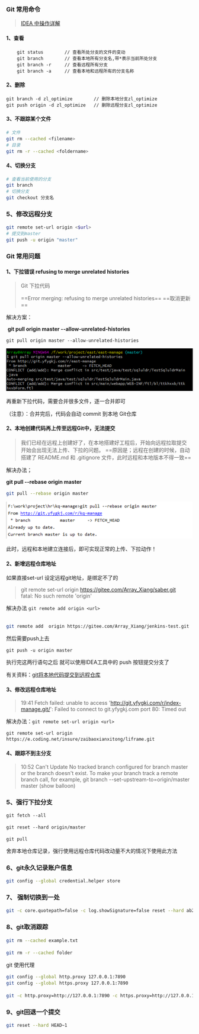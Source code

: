 ### Git 常用命令

> [IDEA 中操作详解](https://www.yuque.com/geren-t8lyq/ncgl94/wff74bltu8i9rxko)



#### 1、查看

```
    git status        // 查看所处分支的文件的变动
    git branch        // 查看本地所有分支名,带*表示当前所处分支
    git branch -r     // 查看远程所有分支
    git branch -a     // 查看本地和远程所有的分支名称
```

#### 2、删除

```
git branch -d zl_optimize        // 删除本地分支zl_optimize   
git push origin -d zl_optimize   // 删除远程分支zl_optimize 
```

#### 3、不跟踪某个文件

```sh
# 文件
git rm --cached <filename>
# 目录
git rm -r --cached <foldername>
```

#### 4、切换分支

```sh
# 查看当前使用的分支
git branch
# 切换分支
git checkout 分支名
```

### 5、修改远程分支

```sh
git remote set-url origin <$url>
# 提交到master
git push -u origin "master"
```







### Git 常用问题



#### 1、下拉错误  refusing to merge unrelated histories

> Git 下拉代码
>
> ==Error merging: refusing to merge unrelated histories==
> ==取消更新==

解决方案：

​	**git pull origin master --allow-unrelated-histories**

```
git pull origin master --allow-unrelated-histories
```



![image-20210109121503916](images/image-20210109121503916.png)

再重新下拉代码，需要合并很多文件，逐一合并即可

（注意）：合并完后，代码会自动 commit 到本地 Git仓库





#### 2、本地创建代码再上传至远程Git中，无法提交

>我们已经在远程上创建好了，在本地搭建好工程后，开始向远程拉取提交
>开始会出现无法上传、下拉的问题。
>==原因是；远程在创建的时候，自动搭建了 README.md  和  .gitignore 文件，此时远程和本地版本不得一致==

解决办法；

**git pull --rebase origin master**

```sh
git pull --rebase origin master
```

![image-20210204134513066](images/image-20210204134513066.png)

此时，远程和本地建立连接后，即可实现正常的上传、下拉动作！





#### 2、新增远程仓库地址

如果直接set-url 设定远程git地址，是绑定不了的

> git remote set-url origin https://gitee.com/Array_Xiang/saber.git        
> fatal: No such remote 'origin'

解决办法 `git remote add origin <url>`


```sh

git remote add  origin https://gitee.com/Array_Xiang/jenkins-test.git

```

然后需要push上去

```
git push -u origin master
```

执行完这两行语句之后 就可以使用IDEA工具中的 push 按钮提交分支了

有关资料：[git将本地代码提交到远程仓库](https://blog.csdn.net/weixin_40098405/article/details/103327945)



#### 3、修改远程仓库地址

> 19:41	Fetch failed: unable to access 'http://git.yfygkj.com/r/index-manage.git/': Failed to connect to git.yfygkj.com port 80: Timed out

解决办法：`git remote set-url origin <url>`

```
git remote set-url origin https://e.coding.net/insure/zaibaoxianxitong/liframe.git
```



#### 4、跟踪不到主分支

>10:52	Can't Update
>		No tracked branch configured for branch master or the branch doesn't exist.
>		To make your branch track a remote branch call, for example,
>		git branch --set-upstream-to=origin/master master (show balloon)





### 5、强行下拉分支

```
git fetch --all

git reset --hard origin/master

git pull
```

舍弃本地仓库记录，强行使用远程仓库代码改动量不大的情况下使用此方法



### 6、git永久记录账户信息

```sh
git config --global credential.helper store
```



### 7、 强制切换到一处

```sh
git -c core.quotepath=false -c log.showSignature=false reset --hard ab27fe3aa84e5d1d4764dbab52ebe487322315a3
```


### 8、git取消跟踪

```sh
git rm --cached example.txt

git rm -r --cached folder
```





git 使用代理

```sh
git config --global http.proxy 127.0.0.1:7890
git config --global https.proxy 127.0.0.1:7890

git -c http.proxy=http://127.0.0.1:7890 -c https.proxy=http://127.0.0.1:7890 push origin master
```





### 9、git回退一个提交

```sh
git reset --hard HEAD~1
```

